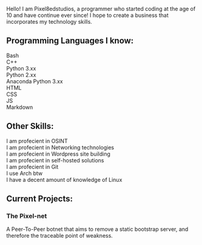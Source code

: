 Hello! I am Pixel8edstudios, a programmer who started coding at the age of 10 and have continue ever since! I hope to create a business that incorporates my technology skills.


## Programming Languages I know:

Bash  
C++  
Python 3.xx  
Python 2.xx  
Anaconda Python 3.xx  
HTML  
CSS  
JS  
Markdown  

## Other Skills:

I am profecient in OSINT  
I am profecient in Networking technologies  
I am profecient in Wordpress site building  
I am profecient in self-hosted solutions  
I am profecient in Git  
I use Arch btw  
I have a decent amount of knowledge of Linux  


## Current Projects:

### The Pixel-net

A Peer-To-Peer botnet that aims to remove a static bootstrap server, and therefore the traceable point of weakness.
